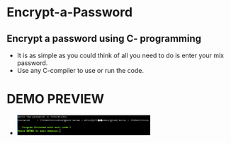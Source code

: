 # Encrypt-a-Password
## Encrypt a password using C- programming
* It is as simple as you could think of all you need to do is enter your mix password.
* Use any C-compiler to use or run the code.
# DEMO PREVIEW
* <img src="Preview.png" width="300">
